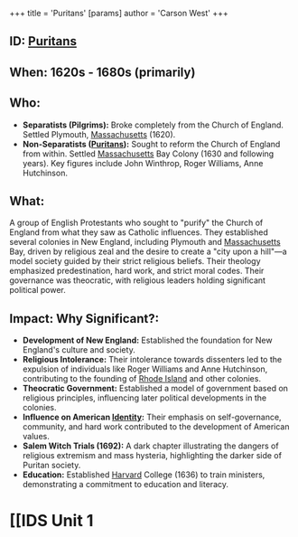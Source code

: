 +++
 title = 'Puritans'
[params]
	author = 'Carson West'
+++
## ID: [Puritans](./../puritans/) 
## When:  1620s - 1680s (primarily)

## Who: 
* **Separatists (Pilgrims):**  Broke completely from the Church of England.  Settled Plymouth, [Massachusetts](./../massachusetts/) (1620).
* **Non-Separatists ([Puritans](./../puritans/)):** Sought to reform the Church of England from within. Settled [Massachusetts](./../massachusetts/) Bay Colony (1630 and following years).  Key figures include John Winthrop, Roger Williams, Anne Hutchinson.

## What: 
A group of English Protestants who sought to "purify" the Church of England from what they saw as Catholic influences.  They established several colonies in New England, including Plymouth and [Massachusetts](./../massachusetts/) Bay, driven by religious zeal and the desire to create a "city upon a hill"—a model society guided by their strict religious beliefs.  Their theology emphasized predestination, hard work, and strict moral codes.  Their governance was theocratic, with religious leaders holding significant political power.

## Impact: Why Significant?:
* **Development of New England:**  Established the foundation for New England's culture and society.
* **Religious Intolerance:**  Their intolerance towards dissenters led to the expulsion of individuals like Roger Williams and Anne Hutchinson, contributing to the founding of [Rhode Island](./../rhode-island/) and other colonies.
* **Theocratic Government:** Established a model of government based on religious principles, influencing later political developments in the colonies.
* **Influence on American [Identity](./../identity/):** Their emphasis on self-governance, community, and hard work contributed to the development of American values.
* **Salem Witch Trials (1692):** A dark chapter illustrating the dangers of religious extremism and mass hysteria, highlighting the darker side of Puritan society.
* **Education:**  Established [Harvard](./../harvard/) College (1636) to train ministers, demonstrating a commitment to education and literacy.


# [[IDS Unit 1
